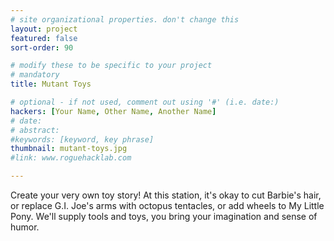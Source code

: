 ```yaml
---
# site organizational properties. don't change this
layout: project
featured: false
sort-order: 90

# modify these to be specific to your project
# mandatory
title: Mutant Toys

# optional - if not used, comment out using '#' (i.e. date:)
hackers: [Your Name, Other Name, Another Name]
# date: 
# abstract: 
#keywords: [keyword, key phrase]
thumbnail: mutant-toys.jpg
#link: www.roguehacklab.com

---
```


 Create your very own toy story! At this station, it's okay to cut Barbie's hair, or replace G.I. Joe's arms with octopus tentacles, or add wheels to My Little Pony. We'll supply tools and toys, you bring your imagination and sense of humor.
 
 <!-- more -->

